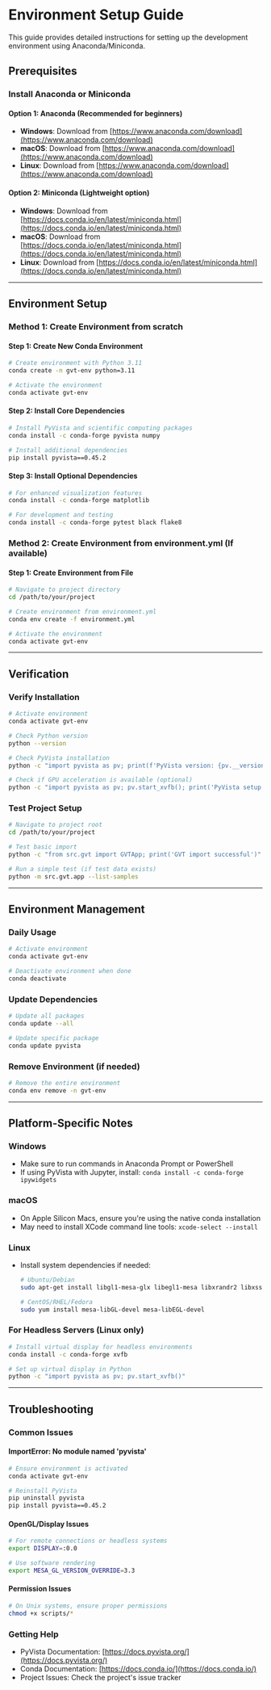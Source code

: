 # Environment Setup Guide

This guide provides detailed instructions for setting up the development environment using Anaconda/Miniconda.

## Prerequisites

### Install Anaconda or Miniconda

#### Option 1: Anaconda (Recommended for beginners)
- **Windows**: Download from [https://www.anaconda.com/download](https://www.anaconda.com/download)
- **macOS**: Download from [https://www.anaconda.com/download](https://www.anaconda.com/download)
- **Linux**: Download from [https://www.anaconda.com/download](https://www.anaconda.com/download)

#### Option 2: Miniconda (Lightweight option)
- **Windows**: Download from [https://docs.conda.io/en/latest/miniconda.html](https://docs.conda.io/en/latest/miniconda.html)
- **macOS**: Download from [https://docs.conda.io/en/latest/miniconda.html](https://docs.conda.io/en/latest/miniconda.html)
- **Linux**: Download from [https://docs.conda.io/en/latest/miniconda.html](https://docs.conda.io/en/latest/miniconda.html)

---

## Environment Setup

### Method 1: Create Environment from scratch

#### Step 1: Create New Conda Environment
```bash
# Create environment with Python 3.11
conda create -n gvt-env python=3.11

# Activate the environment
conda activate gvt-env
```

#### Step 2: Install Core Dependencies
```bash
# Install PyVista and scientific computing packages
conda install -c conda-forge pyvista numpy

# Install additional dependencies
pip install pyvista==0.45.2
```

#### Step 3: Install Optional Dependencies
```bash
# For enhanced visualization features
conda install -c conda-forge matplotlib

# For development and testing
conda install -c conda-forge pytest black flake8
```

### Method 2: Create Environment from environment.yml (If available)

#### Step 1: Create Environment from File
```bash
# Navigate to project directory
cd /path/to/your/project

# Create environment from environment.yml
conda env create -f environment.yml

# Activate the environment
conda activate gvt-env
```

---

## Verification

### Verify Installation
```bash
# Activate environment
conda activate gvt-env

# Check Python version
python --version

# Check PyVista installation
python -c "import pyvista as pv; print(f'PyVista version: {pv.__version__}')"

# Check if GPU acceleration is available (optional)
python -c "import pyvista as pv; pv.start_xvfb(); print('PyVista setup successful')"
```

### Test Project Setup
```bash
# Navigate to project root
cd /path/to/your/project

# Test basic import
python -c "from src.gvt import GVTApp; print('GVT import successful')"

# Run a simple test (if test data exists)
python -m src.gvt.app --list-samples
```

---

## Environment Management

### Daily Usage
```bash
# Activate environment
conda activate gvt-env

# Deactivate environment when done
conda deactivate
```

### Update Dependencies
```bash
# Update all packages
conda update --all

# Update specific package
conda update pyvista
```

### Remove Environment (if needed)
```bash
# Remove the entire environment
conda env remove -n gvt-env
```

---

## Platform-Specific Notes

### Windows
- Make sure to run commands in Anaconda Prompt or PowerShell
- If using PyVista with Jupyter, install: `conda install -c conda-forge ipywidgets`

### macOS
- On Apple Silicon Macs, ensure you're using the native conda installation
- May need to install XCode command line tools: `xcode-select --install`

### Linux
- Install system dependencies if needed:
  ```bash
  # Ubuntu/Debian
  sudo apt-get install libgl1-mesa-glx libegl1-mesa libxrandr2 libxss1 libxcursor1 libxcomposite1 libasound2 libxi6 libxtst6
  
  # CentOS/RHEL/Fedora
  sudo yum install mesa-libGL-devel mesa-libEGL-devel
  ```

### For Headless Servers (Linux only)
```bash
# Install virtual display for headless environments
conda install -c conda-forge xvfb

# Set up virtual display in Python
python -c "import pyvista as pv; pv.start_xvfb()"
```

---

## Troubleshooting

### Common Issues

#### ImportError: No module named 'pyvista'
```bash
# Ensure environment is activated
conda activate gvt-env

# Reinstall PyVista
pip uninstall pyvista
pip install pyvista==0.45.2
```

#### OpenGL/Display Issues
```bash
# For remote connections or headless systems
export DISPLAY=:0.0

# Use software rendering
export MESA_GL_VERSION_OVERRIDE=3.3
```

#### Permission Issues
```bash
# On Unix systems, ensure proper permissions
chmod +x scripts/*
```

### Getting Help
- PyVista Documentation: [https://docs.pyvista.org/](https://docs.pyvista.org/)
- Conda Documentation: [https://docs.conda.io/](https://docs.conda.io/)
- Project Issues: Check the project's issue tracker